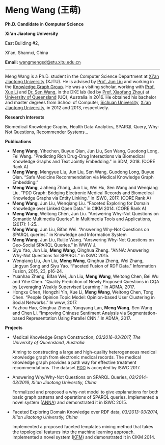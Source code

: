 # Meng Wang (王萌)

**Ph.D. Candidate** in **Computer Science**

**Xi'an Jiaotong University**

East Building #2,

Xi'an, Shannxi, China

**Email:** [wangmengsd@stu.xjtu.edu.cn](mailto:wangmengsd@stu.xjtu.edu.cn)

---------------------------------------------------------------------------------------------------------------------------------------------------------------------------------------------------------------

Meng Wang is a Ph.D. student in the Computer Science Department at [Xi'an Jiaotong University](http://www.google.com/url?q=http%3A%2F%2Fwww.xjtu.edu.cn%2F&sa=D&sntz=1&usg=AFQjCNEO6oeZ9qdP-CGIOSso7xidplD8Pg) (XJTU). He is advised by [Prof. Jun Liu](http://www.google.com/url?q=http%3A%2F%2Fgr.xjtu.edu.cn%2Fweb%2Fliukeen%2F4&sa=D&sntz=1&usg=AFQjCNG-s9ySq68Hr8uZy9bXY8bYcQvo2g) and working in the [Knowledge Graph Group](http://www.google.com/url?q=http%3A%2F%2Flabs.xjtudlc.com%2Flabs%2Fzscl.html&sa=D&sntz=1&usg=AFQjCNF4RaPwYxibE1-dPXQU-CG-kUqkCg). He was a visiting scholar, working with [Prof. Xue Li](http://www.google.com/url?q=http%3A%2F%2Fstaff.itee.uq.edu.au%2Fxue%2F&sa=D&sntz=1&usg=AFQjCNG0kJNpyujwZNlvMB0B6sWKHc0N-w) and [Dr. Sen Wang](https://www.google.com/url?q=https%3A%2F%2Fsites.google.com%2Fsite%2Fhomepageofsenwang%2F&sa=D&sntz=1&usg=AFQjCNGhni9L8_9cHNXYSvKZC7my7Zh7ZA), in the DKE lab (led by [Prof. Xiaofang Zhou](http://www.google.com/url?q=http%3A%2F%2Fstaff.itee.uq.edu.au%2Fzxf%2F&sa=D&sntz=1&usg=AFQjCNFupdnU436Kiwni4EFVkjc6YlO-lw)) at [University of Queensland](http://www.google.com/url?q=http%3A%2F%2Fwww.uq.edu.au%2F&sa=D&sntz=1&usg=AFQjCNHaKOrEfhZDZOH3ARE30aBYfLB9tQ) (UQ), Australia in 2016\. He obtained his bachelor and master degrees from School of Computer, [Sichuan University](http://www.google.com/url?q=http%3A%2F%2Fwww.scu.edu.cn%2F&sa=D&sntz=1&usg=AFQjCNG0hY2Fn3Q0YD2CrQVB0huG8XZ3Ew), [Xi'an Jiaotong University](http://www.google.com/url?q=http%3A%2F%2Fwww.xjtu.edu.cn%2F&sa=D&sntz=1&usg=AFQjCNEO6oeZ9qdP-CGIOSso7xidplD8Pg), in 2012 and 2013, respectively.

**Research Interests**

Biomedical Knowledge Graphs, Health Data Analytics, SPARQL Query, Why-Not Questions, Recommender Systems...

**Publications**

*   **Meng Wang**, Yihechen, Buyue Qian, Jun Liu, Sen Wang, Guodong Long, Fei Wang. “Predicting Rich Drug-Drug Interactions via Biomedical Knowledge Graphs and Text Jointly Embedding.” in SDM, 2018. (CORE Rank A)
*   **Meng Wang**, Mengyue Liu, Jun Liu, Sen Wang, Guodong Long, Buyue Qian. “Safe Medicine Recommendation via Medical Knowledge Graph Embedding.”
*   **Meng Wang**, Jiaheng Zhang, Jun Liu, Wei Hu, Sen Wang and Wenqiang Liu. “PDD Graph: Bridging Electronic Medical Records and Biomedical Knowledge Graphs via Entity Linking.” in ISWC, 2017\. (CORE Rank A)
*   **Meng Wang**, Jun Liu, Wenqiang Liu. “Faceted Exploring for Domain Knowledge over Linked Open Data.” in CIKM 2014\. (CORE Rank A)
*   **Meng Wang**, Weitong Chen, Jun Liu. “Answering Why-Not Questions on Semantic Multimedia Queries”. in Multimedia Tools and Applications, (2017): 1-25..
*   **Meng Wang**, Jun Liu, Bifan Wei. “Answering Why-Not Questions on SPARQL queries.” in Knowledge and Information System
*   **Meng Wang**, Jun Liu, Ruijie Wang. “Answering Why-Not Questions on Geo-Social SPARQL Queries.” in WWW J.
*   Siyu Yao, Jun Liu, **Meng Wang**, Qinghua Zheng. "ANNA: Answering Why-Not Questions for SPARQL." in ISWC 2015.
*   Wenqiang Liu, Jun Liu, **Meng Wang**, Qinghua Zheng, Wei Zhang, Lingyun Song and Siyu Yao. “Faceted Fusion of RDF Data.” Information Fusion, 2015, 23, p16-24.
*   Yuanhao Zheng, Bifan Wei, Jun Liu, **Meng Wang**, Weitong Chen, Bei Wu and Yihe Chen. “Quality Prediction of Newly Proposed Questions in CQA by Leveraging Weakly Supervised Learning.” in ADMA, 2017.
*   Hongxu Chen, Hongzhi Yin, Xue Li, **Meng Wang**, Weitong Chen, Tong Chen. “People Opinion Topic Model: Opinion-based User Clustering in Social Networks.” In www, 2017.
*   Yazhou Hao, Qinghua Zheng, Yangyang Lan, **Meng Wang**, Sen Wang and Chen Li. “Improving Chinese Sentiment Analysis via Segmentation-based Representation Using Parallel CNN.” In ADMA, 2017.

**Projects**

*   Medical Knowledge Graph Construction, _03/2016-03/2017, The University of Queensland, Australia_

    Aiming to constructing a large and high-quality heterogeneous medical knowledge graph from electronic medical records. The medical knowledge graph provides a path way for effective treatment recommendations. The dataset [PDD](http%3A%2F%2Fkmap.xjtudlc.com%2Fpdd%2F) is accepted by ISWC 2017.

*   Answering Why/Why-Not Questions on SPARQL Queries, _03/2014-03/2016, Xi'an Jiaotong Universtiy, China_

    Formalized and proposed a why-not model to give explanations for both basic graph patterns and operations of SPARQL queries. Implemented a novel system ([ANNA](http%3A%2F%2Fkmap.xjtudlc.com%2Fanna%2F)) and demonstrated it in ISWC 2015.

*   Faceted Exploring Domain Knowledge over RDF data, _03/2013-03/2014, Xi'an Jiaotong Universtiy, China_

    Implemented a proposed faceted templates mining method that takes the topological features into the machine learning approach. Implemented a novel system ([KFM](http%3A%2F%2Fkmap.xjtudlc.com%2Fkfm%2F)) and demonstrated it in CIKM 2014.
